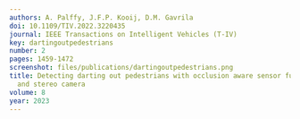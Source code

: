 ```yaml
---
authors: A. Palffy, J.F.P. Kooij, D.M. Gavrila
doi: 10.1109/TIV.2022.3220435
journal: IEEE Transactions on Intelligent Vehicles (T-IV)
key: dartingoutpedestrians
number: 2
pages: 1459-1472
screenshot: files/publications/dartingoutpedestrians.png
title: Detecting darting out pedestrians with occlusion aware sensor fusion of radar
  and stereo camera
volume: 8
year: 2023
---
```


